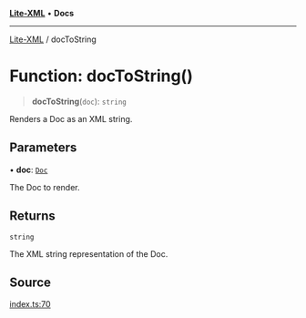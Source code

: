 [**Lite-XML**](../README.md) • **Docs**

***

[Lite-XML](../globals.md) / docToString

# Function: docToString()

> **docToString**(`doc`): `string`

Renders a Doc as an XML string.

## Parameters

• **doc**: [`Doc`](../interfaces/Doc.md)

The Doc to render.

## Returns

`string`

The XML string representation of the Doc.

## Source

[index.ts:70](https://github.com/softcraft-development/lite-xml/blob/522c05f5bd94b9a192823252fbfe630baa82757c/src/index.ts#L70)
